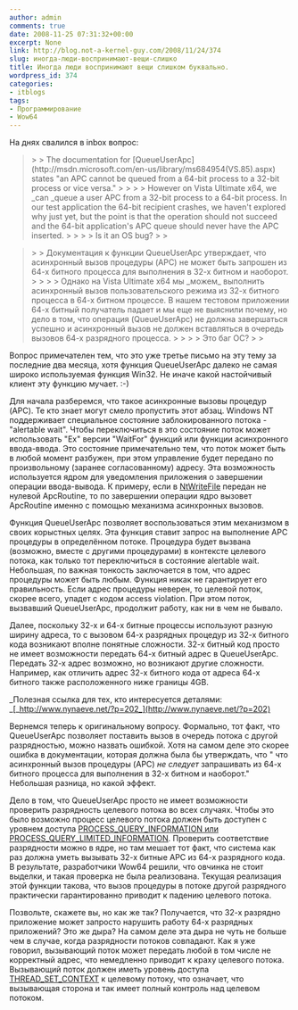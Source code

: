 ```yaml
---
author: admin
comments: true
date: 2008-11-25 07:31:32+00:00
excerpt: None
link: http://blog.not-a-kernel-guy.com/2008/11/24/374
slug: иногда-люди-воспринимают-вещи-слишко
title: Иногда люди воспринимают вещи слишком буквально.
wordpress_id: 374
categories:
- itblogs
tags:
- Программирование
- Wow64
---
```


На днях свалился в inbox вопрос:

 

<blockquote>  
> 
> The documentation for [QueueUserApc](http://msdn.microsoft.com/en-us/library/ms684954(VS.85).aspx) states "an APC cannot be queued from a 64-bit process to a 32-bit process or vice versa."
> 
>    
> 
> However on Vista Ultimate x64, we _can _queue a user APC from a 32-bit process to a 64-bit process. In our test application the 64-bit recipient crashes, we haven't explored why just yet, but the point is that the operation should not succeed and the 64-bit application's APC queue should never have the APC inserted.
> 
>    
> 
> Is it an OS bug?
> 
> </blockquote>

 

<blockquote>  
> 
> Документация к функции QueueUserApc утверждает, что асинхронный вызов процедуры (APC) не может быть запрошен из 64-х битного процесса для выполнения в 32-х битном и наоборот.
> 
>    
> 
> Однако на Vista Ultimate x64 мы _можем_ выполнить асинхронный вызов пользовательского режима из 32-х битного процесса в 64-х битном процессе. В нашем тестовом приложении 64-х битный получатель падает и мы еще не выяснили почему, но дело в том, что операция (QueueUserApc) не должна завершаться успешно и асинхронный вызов не должен вставляться в очередь вызовов 64-х разрядного процесса.
> 
>    
> 
> Это баг ОС?
> 
> </blockquote>

 

Вопрос примечателен тем, что это уже третье письмо на эту тему за последние два месяца, хотя функция QueueUserApc далеко не самая широко используемая функция Win32. Не иначе какой настойчивый клиент эту функцию мучает. :-)

<!-- more -->  

Для начала разберемся, что такое асинхронные вызовы процедур (APC). Те кто знает могут смело пропустить этот абзац. Windows NT поддерживает специальное состояние заблокированного потока - "alertable wait". Чтобы переключиться в это состояние поток может использовать "Ex" версии "WaitFor" функций или функции асинхронного ввода-ввода. Это состояние примечательно тем, что поток может быть в любой момент разбужен, при этом управление будет передано по произвольному (заранее согласованному) адресу. Эта возможность используется ядром для уведомления приложения о завершении операции ввода-вывода. К примеру, если в [NtWriteFile](http://undocumented.ntinternals.net/UserMode/Undocumented%20Functions/NT%20Objects/File/NtWriteFile.html) передан не нулевой ApcRoutine, то по завершении операции ядро вызовет ApcRoutine именно с помощью механизма асинхронных вызовов.

 

Функция QueueUserApc позволяет воспользоваться этим механизмом в своих корыстных целях. Эта функция ставит запрос на выполнение APC процедуры в определённом потоке. Процедура будет вызвана (возможно, вместе с другими процедурами) в контексте целевого потока, как только тот переключиться в состояние alertable wait. Небольшая, по важная тонкость заключается в том, что адрес процедуры может быть любым. Функция никак не гарантирует его правильность. Если адрес процедуры неверен, то целевой поток, скорее всего, упадет с кодом access violation. При этом поток, вызвавший QueueUserApc, продолжит работу, как ни в чем не бывало.

 

Далее, поскольку 32-х и 64-х битные процессы используют разную ширину адреса, то с вызовом 64-х разрядных процедур из 32-х битного кода возникают вполне понятные сложности. 32-х битный код просто не имеет возможности передать 64-х битный адрес в QueueUserApc. Передать 32-х адрес возможно, но возникают другие сложности. Например, как отличить адрес 32-х битного кода от адреса 64-х битного также расположенного ниже границы 4GB. 

 

_Полезная ссылка для тех, кто интересуется деталями: _[_http://www.nynaeve.net/?p=202_](http://www.nynaeve.net/?p=202)

 

Вернемся теперь к оригинальному вопросу. Формально, тот факт, что QueueUserApc позволяет поставить вызов в очередь потока с другой разрядностью, можно назвать ошибкой. Хотя на самом деле это скорее ошибка в документации, которая должна была бы утверждать, что " что асинхронный вызов процедуры (APC) _не следует_ запрашивать из 64-х битного процесса для выполнения в 32-х битном и наоборот." Небольшая разница, но какой эффект.

 

Дело в том, что QueueUserApc просто не имеет возможности проверить разрядность целевого потока во всех случаях. Чтобы это было возможно процесс целевого потока должен быть доступен с уровнем доступа [PROCESS_QUERY_INFORMATION или PROCESS_QUERY_LIMITED_INFORMATION](http://msdn.microsoft.com/en-us/library/ms684880(VS.85).aspx). Проверить соответствие разрядности можно в ядре, но там мешает тот факт, что система как раз должна уметь вызывать 32-х битные APC из 64-х разрядного кода. В результате, разработчики Wow64 решили, что овчинка не стоит выделки, и такая проверка не была реализована. Текущая реализация этой функции такова, что вызов процедуры в потоке другой разрядного практически гарантированно приводит к падению целевого потока.

 

Позвольте, скажете вы, но как же так? Получается, что 32-х разрядно приложение может запросто нарушить работу 64-х разрядных приложений? Это же дыра? На самом деле эта дыра не чуть не больше чем в случае, когда разрядности потоков совпадают. Как я уже говорил, вызывающий поток может передать любой в том числе не корректный адрес, что немедленно приводит к краху целевого потока. Вызывающий поток должен иметь уровень доступа [THREAD_SET_CONTEXT](http://msdn.microsoft.com/en-us/library/ms686769(VS.85).aspx) к целевому потоку, что означает, что вызывающая сторона и так имеет полный контроль над целевом потоком.
